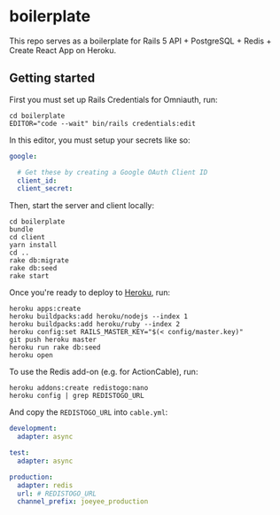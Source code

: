 # boilerplate

This repo serves as a boilerplate for Rails 5 API + PostgreSQL + Redis + Create React App on Heroku.

## Getting started

First you must set up Rails Credentials for Omniauth, run:

``` shell
cd boilerplate
EDITOR="code --wait" bin/rails credentials:edit
```

In this editor, you must setup your secrets like so:

``` yml
google:

  # Get these by creating a Google OAuth Client ID
  client_id:
  client_secret:
```

Then, start the server and client locally:

``` shell
cd boilerplate
bundle
cd client
yarn install
cd ..
rake db:migrate
rake db:seed
rake start
```

Once you're ready to deploy to [Heroku](https://www.heroku.com), run:

``` shell
heroku apps:create
heroku buildpacks:add heroku/nodejs --index 1
heroku buildpacks:add heroku/ruby --index 2
heroku config:set RAILS_MASTER_KEY="$(< config/master.key)"
git push heroku master
heroku run rake db:seed
heroku open
```

To use the Redis add-on (e.g. for ActionCable), run:

``` shell
heroku addons:create redistogo:nano
heroku config | grep REDISTOGO_URL
```

And copy the `REDISTOGO_URL` into `cable.yml`:

``` yml
development:
  adapter: async

test:
  adapter: async

production:
  adapter: redis
  url: # REDISTOGO_URL
  channel_prefix: joeyee_production
```
